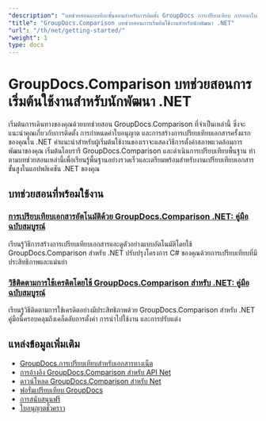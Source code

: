 ```yaml
---
"description": "บทช่วยสอนแบบทีละขั้นตอนสำหรับการติดตั้ง GroupDocs การเปรียบเทียบ การออกใบอนุญาต การตั้งค่า และการสร้างการเปรียบเทียบเอกสารครั้งแรกของคุณในแอปพลิเคชัน .NET"
"title": "GroupDocs.Comparison บทช่วยสอนการเริ่มต้นใช้งานสำหรับนักพัฒนา .NET"
"url": "/th/net/getting-started/"
"weight": 1
type: docs
---
```

# GroupDocs.Comparison บทช่วยสอนการเริ่มต้นใช้งานสำหรับนักพัฒนา .NET

เริ่มต้นการเดินทางของคุณด้วยบทช่วยสอน GroupDocs.Comparison ที่จำเป็นเหล่านี้ ซึ่งจะแนะนำคุณเกี่ยวกับการติดตั้ง การกำหนดค่าใบอนุญาต และการสร้างการเปรียบเทียบเอกสารครั้งแรกของคุณใน .NET คำแนะนำสำหรับผู้เริ่มต้นใช้งานของเราจะแสดงวิธีการตั้งค่าสภาพแวดล้อมการพัฒนาของคุณ เริ่มต้นไลบรารี GroupDocs.Comparison และดำเนินการเปรียบเทียบพื้นฐาน ทำตามบทช่วยสอนเหล่านี้เพื่อเรียนรู้พื้นฐานอย่างรวดเร็วและเตรียมพร้อมสำหรับงานเปรียบเทียบเอกสารขั้นสูงในแอปพลิเคชัน .NET ของคุณ

## บทช่วยสอนที่พร้อมใช้งาน

### [การเปรียบเทียบเอกสารอัตโนมัติด้วย GroupDocs.Comparison .NET: คู่มือฉบับสมบูรณ์](./automate-document-comparison-groupdocs-net/)
เรียนรู้วิธีการสร้างการเปรียบเทียบเอกสารและดูตัวอย่างแบบอัตโนมัติโดยใช้ GroupDocs.Comparison สำหรับ .NET ปรับปรุงโครงการ C# ของคุณด้วยการเปรียบเทียบที่มีประสิทธิภาพและแม่นยำ

### [วิธีติดตามการใช้เครดิตโดยใช้ GroupDocs.Comparison สำหรับ .NET: คู่มือฉบับสมบูรณ์](./track-credit-consumption-groupdocs-comparison-dotnet/)
เรียนรู้วิธีติดตามการใช้เครดิตอย่างมีประสิทธิภาพด้วย GroupDocs.Comparison สำหรับ .NET คู่มือนี้ครอบคลุมถึงเคล็ดลับการตั้งค่า การนำไปใช้งาน และการปรับแต่ง

## แหล่งข้อมูลเพิ่มเติม

- [GroupDocs.การเปรียบเทียบสำหรับเอกสารทางเน็ต](https://docs.groupdocs.com/comparison/net/)
- [การอ้างอิง GroupDocs.Comparison สำหรับ API Net](https://reference.groupdocs.com/comparison/net/)
- [ดาวน์โหลด GroupDocs.Comparison สำหรับ Net](https://releases.groupdocs.com/comparison/net/)
- [ฟอรั่มเปรียบเทียบ GroupDocs](https://forum.groupdocs.com/c/comparison)
- [การสนับสนุนฟรี](https://forum.groupdocs.com/)
- [ใบอนุญาตชั่วคราว](https://purchase.groupdocs.com/temporary-license/)